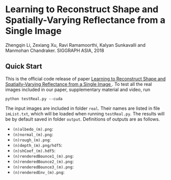 # Learning to Reconstruct Shape and Spatially-Varying Reflectance from a Single Image 
Zhengqin Li, Zexiang Xu, Ravi Ramamoorthi, Kalyan Sunkavalli and Manmohan Chandraker. SIGGRAPH ASIA, 2018

## Quick Start
This is the official code release of paper [Learning to Reconstruct Shape and Spatially-Varying Reflectance from a Single Image ](https://drive.google.com/file/d/17K3RrWQ48gQynOhZHq1g5sQgjLjoMiPk/view). To test all the real images included in our paper, supplementary material and video, run
```
python testReal.py --cuda 
```
The input images are included in folder `real`. Their names are listed in file `imList.txt`, which will be loaded when running `testReal.py`. The results will be by default saved in folder `output`. Definitions of outputs are as follows.
* `(n)albedo_(m).png`:
* `(n)normal_(m).png`:
* `(n)rough_(m).png`:
* `(n)depth_(m).png/hdf5`:
* `(n)shCoef_(m).hdf5`:
* `(n)renderedBounce1_(m).png`:
* `(n)renderedBounce2_(m).png`:
* `(n)renderedBounce3_(m).png`:
* `(n)renderedEnv_(m).png`:
